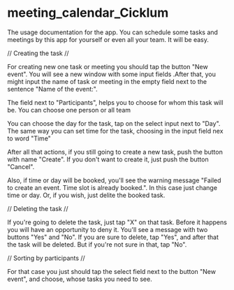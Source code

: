 # meeting_calendar_Cicklum

The usage documentation for the app.
You can schedule some tasks and meetings by this app for yourself or even all your team. It will be easy. 

// Creating the task //

For creating new one task or meeting you should tap the button "New event". You will see a new window with some input  fields .After that, you might input the name of task or meeting in the empty field next to the sentence "Name of the event:".

The field next to "Participants", helps you to choose for whom this task will be. You can choose one person or all team

You can choose the day for the task, tap on the select input next to "Day".
The same way you can set time for the task, choosing in the input field nex to word "Time" 

After all that actions, if you still going to create a new task, push the button with name "Create".
If you don't want to create it, just push the button "Cancel".

Also, if time or day will be booked, you'll see the warning message "Failed to create an event. Time slot is already booked.". In this case just change time or day. Or, if you wish, just delite the booked task.

// Deleting the task //

If you're going to delete the task, just tap "X" on that task. Before it happens you will have an opportunity to deny it. You'll see a message with two buttons "Yes" and "No". If you are sure to delete, tap "Yes", and after that the task will be deleted. But if you're not sure in that, tap "No".

// Sorting by participants //

For that case you just should tap the select field next to the button "New event", and choose, whose tasks you need to see.

